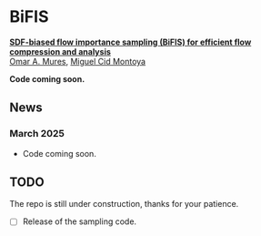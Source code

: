 # BiFIS

[**SDF-biased flow importance sampling (BiFIS) for efficient flow compression and analysis**]()<br/>
[Omar A. Mures](https://omaralv.com/), [Miguel Cid Montoya]()

**Code coming soon.**

## News

### March 2025

- Code coming soon.

## TODO

The repo is still under construction, thanks for your patience. 
- [ ] Release of the sampling code.
